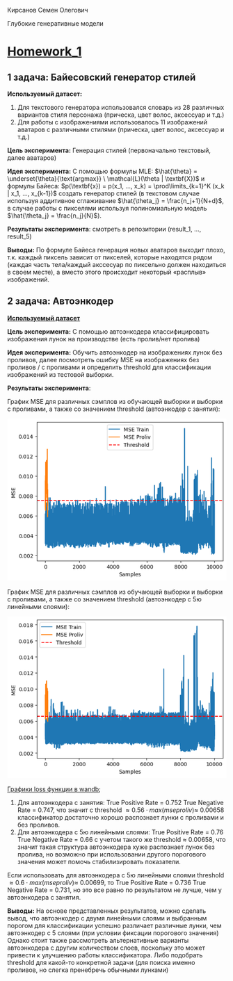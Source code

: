 Кирсанов Семен Олегович

Глубокие генеративные модели

#  <a href="https://colab.research.google.com/drive/1nu7Ejtk0n-DeQCfqrlkSLIMLW8duCSPx?usp=sharing">**Homework_1**</a>

## **1 задача:** Байесовский генератор стилей

**Используемый датасет:** 
1. Для текстового генератора использовался словарь из 28 различных вариантов стиля персонажа (прическа, цвет волос, аксессуар и т.д.) 
2. Для работы с изображениями использовалось 11 изображений аватаров с различными стилями (прическа, цвет волос, аксессуар и т.д.)

**Цель эксперимента:** Генерация стилей (первоначально текстовый, далее аватаров)

**Идея эксперимента:** С помощью формулы MLE: $\hat{\theta} =  \underset{\theta}{\text{argmax}} \ \mathcal{L}(\theta | \textbf{X})$ и формулы Байеса: $p(\textbf{x}) = p(x_1, ..., x_k) =  \prod\limits_{k=1}^K (x_k | x_1, ..., x_{k-1})$ создать генератор стилей (в текстовом случае используя аддитивное сглаживание $\hat{\theta_j} = \frac{n_j+1}{N+d}$, в случае работы с пикселями используя полиномиальную модель $\hat{\theta_j} = \frac{n_j}{N}$). 

**Результаты эксперимента**: смотреть в репозитории (result_1, ..., result_5) 

**Выводы:** По формуле Байеса генерация новых аватаров выходит плохо, т.к. каждый пиксель зависит от пикселей, которые находятся рядом (каждая часть тела/каждый акссесуар по пиксельно должен находиться в своем месте), а вместо этого происходит некоторый «расплыв» изображений.

## **2 задача:** Автоэнкодер

<a href="https://drive.google.com/file/d/1DHuQ3DBsgab6NtZIZfAKUHS2rW3-vmtb/view?usp=sharing">**Используемый датасет**</a>

**Цель эксперимента:** С помощью автоэнкодера классифицировать изображения лунок на производстве (есть пролив/нет пролива)

**Идея эксперимента:** Обучить автоэнкодер на изображениях лунок без проливов, далее посмотреть ошибку MSE на изображениях без проливов / с проливами и определить threshold для классификации изображений из тестовой выборки. 

**Результаты эксперимента**: 

График MSE для различных сэмплов из обучающей выборки и выборки с проливами, а также со значением threshold (автоэнкодер с занятия):

<img src=MSE_samples(train-proliv-lesson).png>

График MSE для различных сэмплов из обучающей выборки и выборки с проливами, а также со значением threshold (автоэнкодер с 5ю линейными слоями):

<img src=MSE_samples(train-proliv-another).png>

<a href="https://wandb.ai/anch-semen/HW1_GENmodels?nw=nwuseranchsemen">Графики loss функции в wandb</a>;

1. Для автоэнкодера с занятия: True Positive Rate = 0.752 True Negative Rate =  0.747, что значит с threshold $\approx 0.56 \cdot max(mse proliv) \approx$ 0.00658  классификатор достаточно хорошо распознает лунки с проливами и без проливов.
2. Для автоэнкодера с 5ю линейными слоями: True Positive Rate = 0.76 True Negative Rate = 0.66 с учетом такого же threshold $\approx$ 0.00658, что значит такая структура автоэнкодера хуже распознает лунок без пролива, но возможно при использовании другого порогового значения может помочь стабилизировать показатели. 

Если использовать для автоэнкодера с 5ю линейными слоями threshold $\approx 0.6 \cdot max(mse proliv) \approx$ 0.00699, то True Positive Rate = 0.736 True Negative Rate = 0.731, но это все равно по результатом не лучше, чем у автоэнкодера с занятия. 

**Выводы:** На основе представленных результатов, можно сделать вывод, что автоэнкодер с двумя линейными слоями и выбранным порогом для классификации успешно различает различные лунки, чем автоэнкодер с 5 слоями (при условии фиксации порогового значения) Однако стоит также рассмотреть альтернативные варианты автоэнкодера с другим количеством слоев, поскольку это может привести к улучшению работы классификатора. Либо подобрать threshold для какой-то конкретной задачи (для поиска именно проливов, но слегка пренебречь обычными лунками) 
